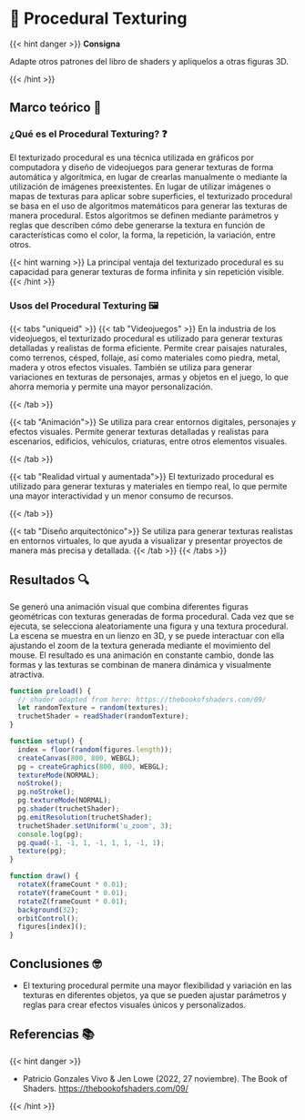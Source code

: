 # 🪩 **Procedural Texturing**

{{< hint danger >}}
<b> Consigna </b>

Adapte otros patrones del libro de shaders y apliquelos a otras figuras 3D.

{{< /hint >}}

## **Marco teórico** 📕

### **¿Qué es el Procedural Texturing?** ❓

El texturizado procedural es una técnica utilizada en gráficos por computadora y diseño de videojuegos para generar texturas de forma automática y algorítmica, en lugar de crearlas manualmente o mediante la utilización de imágenes preexistentes. En lugar de utilizar imágenes o mapas de texturas para aplicar sobre superficies, el texturizado procedural se basa en el uso de algoritmos matemáticos para generar las texturas de manera procedural. Estos algoritmos se definen mediante parámetros y reglas que describen cómo debe generarse la textura en función de características como el color, la forma, la repetición, la variación, entre otros.

{{< hint warning >}}
La principal ventaja del texturizado procedural es su capacidad para generar texturas de forma infinita y sin repetición visible.
{{< /hint >}}

### **Usos del Procedural Texturing** 🖼️

{{< tabs "uniqueid" >}}
{{< tab "Videojuegos" >}}
En la industria de los videojuegos, el texturizado procedural es utilizado para generar texturas detalladas y realistas de forma eficiente. Permite crear paisajes naturales, como terrenos, césped, follaje, así como materiales como piedra, metal, madera y otros efectos visuales. También se utiliza para generar variaciones en texturas de personajes, armas y objetos en el juego, lo que ahorra memoria y permite una mayor personalización.

{{< /tab >}}

{{< tab "Animación">}}
Se utiliza para crear entornos digitales, personajes y efectos visuales. Permite generar texturas detalladas y realistas para escenarios, edificios, vehículos, criaturas, entre otros elementos visuales.

{{< /tab >}}

{{< tab "Realidad virtual y aumentada">}}
El texturizado procedural es utilizado para generar texturas y materiales en tiempo real, lo que permite una mayor interactividad y un menor consumo de recursos.

{{< /tab >}}

{{< tab "Diseño arquitectónico">}}
Se utiliza para generar texturas realistas en entornos virtuales, lo que ayuda a visualizar y presentar proyectos de manera más precisa y detallada.
{{< /tab >}}
{{< /tabs >}}

## **Resultados** 🔍
Se generó una animación visual que combina diferentes figuras geométricas con texturas generadas de forma procedural. Cada vez que se ejecuta, se selecciona aleatoriamente una figura y una textura procedural. La escena se muestra en un lienzo en 3D, y se puede interactuar con ella ajustando el zoom de la textura generada mediante el movimiento del mouse. El resultado es una animación en constante cambio, donde las formas y las texturas se combinan de manera dinámica y visualmente atractiva.

```js
function preload() {
  // shader adapted from here: https://thebookofshaders.com/09/
  let randomTexture = random(textures);
  truchetShader = readShader(randomTexture);
}

function setup() {
  index = floor(random(figures.length));
  createCanvas(800, 800, WEBGL);
  pg = createGraphics(800, 800, WEBGL);
  textureMode(NORMAL);
  noStroke();
  pg.noStroke();
  pg.textureMode(NORMAL);
  pg.shader(truchetShader);
  pg.emitResolution(truchetShader);
  truchetShader.setUniform('u_zoom', 3);
  console.log(pg);
  pg.quad(-1, -1, 1, -1, 1, 1, -1, 1);
  texture(pg);
}

function draw() {
  rotateX(frameCount * 0.01);
  rotateY(frameCount * 0.01);
  rotateZ(frameCount * 0.01);
  background(32);
  orbitControl();
  figures[index]();
}
```

## **Conclusiones 🤓**
* El texturing procedural permite una mayor flexibilidad y variación en las texturas en diferentes objetos, ya que se pueden ajustar parámetros y reglas para crear efectos visuales únicos y personalizados.

## **Referencias 📚**

{{< hint danger >}}

* Patricio Gonzales Vivo & Jen Lowe (2022, 27 noviembre). The Book of Shaders. https://thebookofshaders.com/09/

{{< /hint >}}
